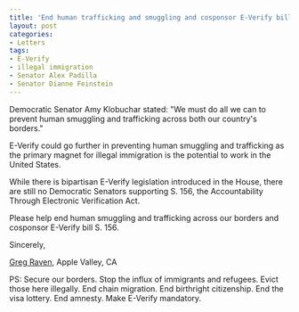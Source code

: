 ```yaml
---
title: 'End human trafficking and smuggling and cosponsor E-Verify bill S. 156'
layout: post
categories:
- Letters
tags:
- E-Verify
- illegal immigration
- Senator Alex Padilla
- Senator Dianne Feinstein
---
```


Democratic Senator Amy Klobuchar stated: "We must do all we can to prevent human smuggling and trafficking across both our country's borders."

E-Verify could go further in preventing human smuggling and trafficking as the primary magnet for illegal immigration is the potential to work in the United States.

While there is bipartisan E-Verify legislation introduced in the House, there are still no Democratic Senators supporting S. 156, the Accountability Through Electronic Verification Act.

Please help end human smuggling and trafficking across our borders and cosponsor E-Verify bill S. 156.

Sincerely,

[Greg Raven](https://www.gregraven.org/), Apple Valley, CA

PS: Secure our borders. Stop the influx of immigrants and refugees. Evict those here illegally. End chain migration. End birthright citizenship. End the visa lottery. End amnesty. Make E-Verify mandatory.